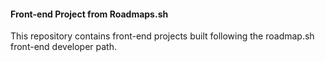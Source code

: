 <h4>Front-end Project from Roadmaps.sh</h4>
<p>This repository contains front-end projects built following the roadmap.sh front-end developer path.</p>
